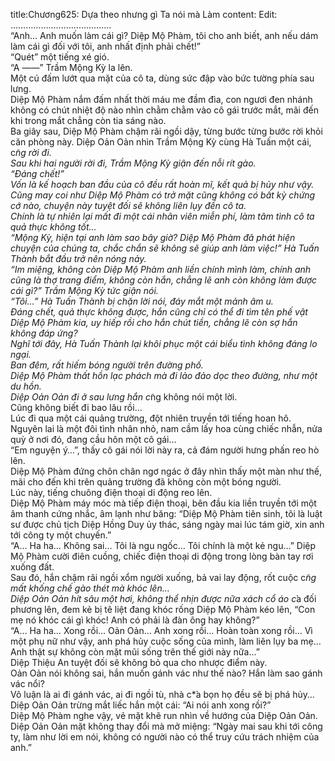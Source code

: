 title:Chương625: Dựa theo nhưng gì Ta nói mà Làm
content:
Edit:<br>………………………………….<br>“Anh… Anh muốn làm cái gì? Diệp Mộ Phàm, tôi cho anh biết, anh nếu dám làm cái gì đối với tôi, anh nhất định phải chết!”<br>“Quét” một tiếng xé gió.<br>“A ——” Trầm Mộng Kỳ la lên.<br>Một cú đấm lướt qua mặt của cô ta, dùng sức đập vào bức tường phía sau lưng.<br>Diệp Mộ Phàm nắm đấm nhất thời máu me đầm đìa, con ngươi đen nhánh không có chút nhiệt độ nào nhìn chằm chằm vào cô gái trước mắt, mãi đến khi trong mắt chẳng còn tia sáng nào.<br>Ba giây sau, Diệp Mộ Phàm chậm rãi ngồi dậy, từng bước từng bước rời khỏi căn phòng này. Diệp Oản Oản nhìn Trầm Mộng Kỳ cùng Hà Tuấn một cái, c*̃ng rời đi.<br>Sau khi hai người rời đi, Trầm Mộng Kỳ giận đến nỗi rít gào.<br>“Đáng chết!”<br>Vốn là kế hoạch ban đầu của cô đều rất hoàn mĩ, kết quả bị hủy như vậy.<br>Cũng may coi như Diệp Mộ Phàm có trở mặt cũng không có bất kỳ chứng cớ nào, chuyện này tuyệt đối sẽ không liên lụy đến cô ta.<br>Chính là tự nhiên lại mất đi một cái nhân viên miễn phí, làm tâm tình cô ta quả thực không tốt…<br>“Mộng Kỳ, hiện tại anh làm sao bây giờ? Diệp Mộ Phàm đã phát hiện chuyện của chúng ta, chắc chắn sẽ không sẽ giúp anh làm việc!” Hà Tuấn Thành bắt đầu trở nên nóng nảy.<br>“Im miệng, không còn Diệp Mộ Phàm anh liền chính mình làm, chính anh cũng là thợ trang điểm, không còn hắn, chẳng lẽ anh còn không làm được cái gì?” Trầm Mộng Kỳ tức giận nói.<br>“Tôi…” Hà Tuấn Thành bị chặn lời nói, đáy mắt một mảnh âm u.<br>Đáng chết, quả thực không được, hắn cũng chỉ có thể đi tìm tên phế vật Diệp Mộ Phàm kia, uy hiếp rồi cho hắn chút tiền, chẳng lẽ còn sợ hắn không đáp ứng?<br>Nghĩ tới đây, Hà Tuấn Thành lại khôi phục một cái biểu tình không đáng lo ngại.<br>Ban đêm, rất hiếm bóng người trên đường phố.<br>Diệp Mộ Phàm thất hồn lạc phách mà đi lảo đảo dọc theo đường, như một du hồn.<br>Diệp Oản Oản đi ở sau lưng hắn c*̃ng không nói một lời.<br>Cũng không biết đi bao lâu rồi…<br>Lúc đi qua một cái quảng trường, đột nhiên truyền tới tiếng hoan hô.<br>Nguyên lai là một đôi tình nhân nhỏ, nam cầm lấy hoa cùng chiếc nhẫn, nửa quỳ ở nơi đó, đang cầu hôn một cô gái…<br>“Em nguyện ý…”, thấy cô gái nói lời này ra, cả đám người hưng phấn reo hò lên.<br>Diệp Mộ Phàm đứng chôn chân ngơ ngác ở đây nhìn thấy một màn như thế, mãi cho đến khi trên quảng trường đã không còn một bóng người.<br>Lúc này, tiếng chuông điện thoại di động reo lên.<br>Diệp Mộ Phàm máy móc mà tiếp điện thoại, bên đầu kia liền truyền tới một âm thanh cứng nhắc, âm lạnh như băng: “Diệp Mộ Phàm tiên sinh, tôi là luật sư được chủ tịch Diệp Hồng Duy ủy thác, sáng ngày mai lúc tám giờ, xin anh tới công ty một chuyến.”<br>“A… Ha ha… Không sai… Tôi là ngu ngốc… Tôi chính là một kẻ ngu…” Diệp Mộ Phàm cười điên cuồng, chiếc điện thoại di động trong lòng bàn tay rơi xuống đất.<br>Sau đó, hắn chậm rãi ngồi xổm người xuống, bả vai lay động, rốt cuộc c*̃ng mất khống chế gào thét mà khóc lên…<br>Diệp Oản Oản hít sâu một hơi, không thể nhịn được nữa xách cổ áo c*̉a đối phương lên, đem kẻ bị tê liệt đang khóc rống Diệp Mộ Phàm kéo lên, “Con mẹ nó khóc cái gì khóc! Anh có phải là đàn ông hay không?”<br>“A… Ha ha… Xong rồi… Oản Oản… Anh xong rồi… Hoàn toàn xong rồi… Vì một phụ nữ như vậy, anh phá hủy cuộc sống của mình, làm liên lụy ba mẹ… Anh thật sự không còn mặt mũi sống trên thế giới này nữa…”<br>Diệp Thiệu An tuyệt đối sẽ không bỏ qua cho nhược điểm này.<br>Oản Oản nói không sai, hắn muốn gánh vác như thế nào? Hắn làm sao gánh vác nổi?<br>Vô luận là ai đi gánh vác, ai đi ngồi tù, nhà c*̉a bọn họ đều sẽ bị phá hủy…<br>Diệp Oản Oản trừng mắt liếc hắn một cái: “Ai nói anh xong rồi?”<br>Diệp Mộ Phàm nghe vậy, vẻ mặt khẽ run nhìn về hướng của Diệp Oản Oản.<br>Diệp Oản Oản mặt không thay đổi mà mở miệng: “Ngày mai sau khi tới công ty, làm như lời em nói, không có người nào có thể truy cứu trách nhiệm của anh.”